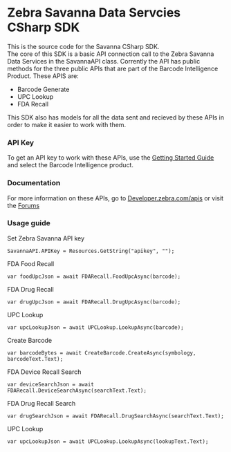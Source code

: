 Zebra Savanna Data Servcies CSharp SDK
===================================

This is the source code for the Savanna CSharp SDK.  
The core of this SDK is a basic API connection call to the Zebra Savanna Data Services in the SavannaAPI class.  Corrently the API has public methods for the three public APIs that are part of the Barcode Intelligence Product.  These APIS are:
* Barcode Generate
* UPC Lookup
* FDA Recall

This SDK also has models for all the data sent and recieved by these APIs in order to make it easier to work with them.  

### API Key
To get an API key to work with these APIs, use the [Getting Started Guide](https://developer.zebra.com/gsg) and select the Barcode Intelligence product.  

### Documentation
For more information on these APIs, go to [Developer.zebra.com/apis](https://developer.zebra.com/apis) or visit the [Forums](https://developer.zebra.com/forum/search?keys=&field_zebra_curated_tags_tid%5B%5D=273)

### Usage guide

Set Zebra Savanna API key

`SavannaAPI.APIKey = Resources.GetString("apikey", "");`

FDA Food Recall

`var foodUpcJson = await FDARecall.FoodUpcAsync(barcode);`

FDA Drug Recall

`var drugUpcJson = await FDARecall.DrugUpcAsync(barcode);`

UPC Lookup

`var upcLookupJson = await UPCLookup.LookupAsync(barcode);`

Create Barcode

`var barcodeBytes = await CreateBarcode.CreateAsync(symbology, barcodeText.Text);`

FDA Device Recall Search

`var deviceSearchJson = await FDARecall.DeviceSearchAsync(searchText.Text);`

FDA Drug Recall Search

`var drugSearchJson = await FDARecall.DrugSearchAsync(searchText.Text);`

UPC Lookup

`var upcLookupJson = await UPCLookup.LookupAsync(lookupText.Text);`
